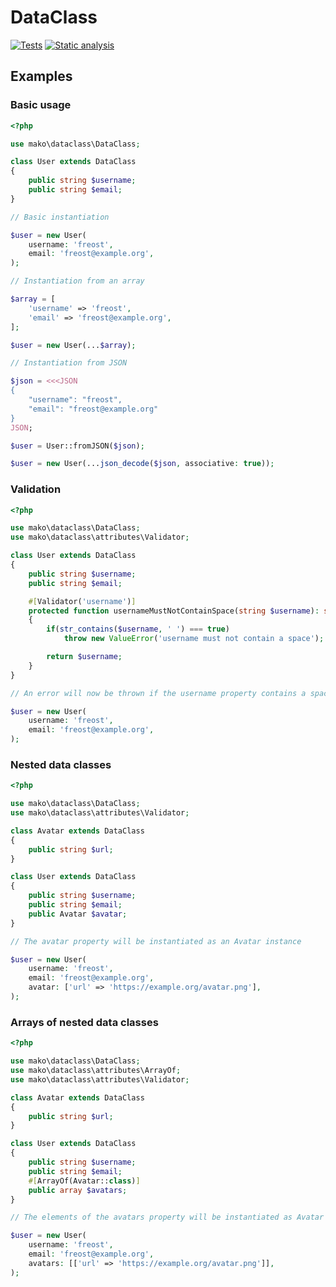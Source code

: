 # DataClass

[![Tests](https://github.com/mako-framework/dataclass/actions/workflows/tests.yml/badge.svg)](https://github.com/mako-framework/dataclass/actions/workflows/tests.yml)
[![Static analysis](https://github.com/mako-framework/dataclass/actions/workflows/static-analysis.yml/badge.svg)](https://github.com/mako-framework/dataclass/actions/workflows/static-analysis.yml)


## Examples

### Basic usage

```php
<?php

use mako\dataclass\DataClass;

class User extends DataClass
{
	public string $username;
	public string $email;
}

// Basic instantiation

$user = new User(
	username: 'freost',
	email: 'freost@example.org',
);

// Instantiation from an array

$array = [
	'username' => 'freost',
	'email' => 'freost@example.org',
];

$user = new User(...$array);

// Instantiation from JSON

$json = <<<JSON
{
	"username": "freost",
	"email": "freost@example.org"
}
JSON;

$user = User::fromJSON($json);

$user = new User(...json_decode($json, associative: true));
```

### Validation

```php
<?php

use mako\dataclass\DataClass;
use mako\dataclass\attributes\Validator;

class User extends DataClass
{
	public string $username;
	public string $email;

	#[Validator('username')]
	protected function usernameMustNotContainSpace(string $username): string
	{
		if(str_contains($username, ' ') === true)
			throw new ValueError('username must not contain a space');

		return $username;
	}
}

// An error will now be thrown if the username property contains a space

$user = new User(
	username: 'freost',
	email: 'freost@example.org',
);
```

### Nested data classes

```php
<?php

use mako\dataclass\DataClass;
use mako\dataclass\attributes\Validator;

class Avatar extends DataClass
{
	public string $url;
}

class User extends DataClass
{
	public string $username;
	public string $email;
	public Avatar $avatar;
}

// The avatar property will be instantiated as an Avatar instance

$user = new User(
	username: 'freost',
	email: 'freost@example.org',
	avatar: ['url' => 'https://example.org/avatar.png'],
);
```

### Arrays of nested data classes

```php
<?php

use mako\dataclass\DataClass;
use mako\dataclass\attributes\ArrayOf;
use mako\dataclass\attributes\Validator;

class Avatar extends DataClass
{
	public string $url;
}

class User extends DataClass
{
	public string $username;
	public string $email;
	#[ArrayOf(Avatar::class)]
	public array $avatars;
}

// The elements of the avatars property will be instantiated as Avatar instances

$user = new User(
	username: 'freost',
	email: 'freost@example.org',
	avatars: [['url' => 'https://example.org/avatar.png']],
);
```
